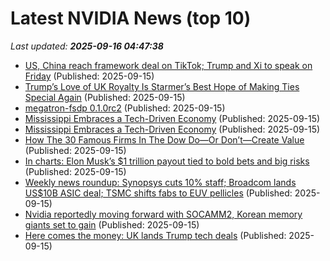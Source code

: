 # Latest NVIDIA News (top 10)
_Last updated: **2025-09-16 04:47:38**_

- [US, China reach framework deal on TikTok; Trump and Xi to speak on Friday](https://ca.finance.yahoo.com/news/us-china-talks-madrid-trade-043511366.html) (Published: 2025-09-15)
- [Trump’s Love of UK Royalty Is Starmer’s Best Hope of Making Ties Special Again](https://financialpost.com/pmn/business-pmn/trumps-love-of-uk-royalty-is-starmers-best-hope-of-making-ties-special-again) (Published: 2025-09-15)
- [megatron-fsdp 0.1.0rc2](https://pypi.org/project/megatron-fsdp/0.1.0rc2/) (Published: 2025-09-15)
- [Mississippi Embraces a Tech-Driven Economy](https://robbreport.com/partners/mississippi-development-authority-embraces-tech-1237014912/) (Published: 2025-09-15)
- [Mississippi Embraces a Tech-Driven Economy](http://robbreport.com/partners/mississippi-development-authority-embraces-tech-1237014912/) (Published: 2025-09-15)
- [How The 30 Famous Firms In The Dow Do—Or Don’t—Create Value](https://www.forbes.com/sites/stevedenning/2025/09/14/how-the-30-famous-firms-in-the-dow-do-or-dont-create-value/) (Published: 2025-09-15)
- [In charts: Elon Musk’s $1 trillion payout tied to bold bets and big risks](https://www.livemint.com/companies/in-charts-elon-musk-s-1-trillion-payout-tied-to-bold-bets-and-big-risks-11757850673349.html) (Published: 2025-09-15)
- [Weekly news roundup: Synopsys cuts 10% staff; Broadcom lands US$10B ASIC deal; TSMC shifts fabs to EUV pellicles](https://www.digitimes.com/news/a20250915VL201/digitimes-asia-tsmc-synopsys-asic-euv.html) (Published: 2025-09-15)
- [Nvidia reportedly moving forward with SOCAMM2, Korean memory giants set to gain](https://www.digitimes.com/news/a20250915VL205/nvidia-samsung-sk-hynix-production-micron.html) (Published: 2025-09-15)
- [Here comes the money: UK lands Trump tech deals](https://www.politico.eu/article/uk-money-donald-trump-tech-deals-nvidia-openai-keir-starmer/) (Published: 2025-09-15)
